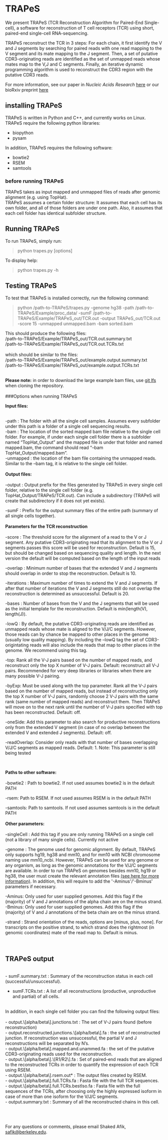 # TRAPeS

We present TRAPeS (TCR Reconstruction Algorithm for Paired-End Single-cell), a software for reconstruction of T cell receptors (TCR) using short, paired-end single-cell RNA-sequencing. <br />  

TRAPeS reconstruct the TCR in 3 steps: For each chain, it first identify the V and J segments by searching for paired reads with one read mapping to the V segment and its mate mapping to the J segment. Then, a set of putative CDR3-originating reads are identified as the set of unmapped reads whose mates map to the V,J and C segments. Finally, an iterative dynamic programming algorithm is used to reconstruct the CDR3 region with the putative CDR3 reads. <br />  

For more information, see our paper in *Nucleic Acids Research* [here](https://academic.oup.com/nar/article-lookup/doi/10.1093/nar/gkx615) or our bioRxiv preprint [here](http://biorxiv.org/content/early/2016/08/31/072744)

## installing TRAPeS <br />  

TRAPeS is written in Python and C++, and currently works on Linux. TRAPeS require the following python libraries: <br />  

-	biopython  <br />
-	pysam  <br />

In addition, TRAPeS requires the following software:  <br />

-	bowtie2  <br />
-	RSEM  <br />
- samtools <br />

### before running TRAPeS  <br />
TRAPeS takes as input mapped and unmapped files of reads after genomic alignment (e.g. using TopHat).<br />
TRAPeS assumes a certain folder structure: It assumes that each cell has its own folder, and all of those folders are under one path. Also, it assumes that each cell folder has identical subfolder structure.<br />

 
## Running TRAPeS <br />

To run TRAPeS, simply run:<br />
 
>python  trapes.py \[options\] <br />

To display help: <br />

>python  trapes.py -h <br />

## Testing TRAPeS
To test that TRAPeS is installed correctly, run the following command:

>python /path-to-TRAPeS/trapes.py -genome hg38 -path /path-to-TRAPeS/Example/proc_data/ -sumF /path-to-TRAPeS/Example/TRAPeS_out/TCR.out -output TRAPeS_out/TCR.out -score 15 -unmapped unmapped.bam -bam sorted.bam
 
 This should produce the following files: <br />
 /path-to-TRAPeS/Example/TRAPeS_out/TCR.out.summary.txt <br />
 /path-to-TRAPeS/Example/TRAPeS_out/TCR.out.TCRs.txt <br />
 <br />
 which should be similar to the files: <br />
 /path-to-TRAPeS/Example/TRAPeS_out/example.output.summary.txt <br />
 /path-to-TRAPeS/Example/TRAPeS_out/example.output.TCRs.txt <br />
 <br />
 
 **Please note:** in order to download the large example bam files, use [git lfs](https://www.atlassian.com/git/tutorials/git-lfs) when cloning the repository.  
 <br />
###Options when running TRAPeS <br />

**Input files:** <br />
<br />

-path : The folder with all the single cell samples. Assumes every subfolder under this path is a folder of a single cell sequencing results. <br />
-bam : The location of the sorted mapped bam file relative to the single cell folder. For example, if under each single cell folder there is a subfolder named “TopHat\_Output” and the mapped file is under that folder and named mapped.bam, the command should read “–bam TopHat\_Output/mapped.bam”. <br />
-unmapped : the location of the bam file containing the unmapped reads. Similar to the –bam tag, it is relative to the single cell folder. <br />
<br />
**Output files:** <br />
<br />
-output : Output prefix for the files generated by TRAPeS in every single cell folder, relative to the single cell folder (e.g. TopHat_Output/TRAPeS/TCR.out). Can include a subdirectory (TRAPeS will create that subdirectory if it does not yet exists). <br />

-sumF : Prefix for the output summary files of the entire path (summary of all single cells together). <br />
<br />
**Parameters for the TCR reconstruction** <br />
<br />
-score : The threshold score for the alignment of a read to the V or J segment. Any putative CDR3-originating read that its alignment to the V or J segments passes this score will be used for reconstruction. Default is 15, but should be changed based on sequencing quality and length. In the next version the default will be computed based on the length of the input reads <br />

-overlap : Minimum number of bases that the extended V and J segments should overlap in order to stop the reconstruction. Default is 10. <br />

-iterations : Maximum number of times to extend the V and J segments. If after that number of iterations the V and J segments still do not overlap the reconstruction is determined as unsuccessful. Default is 20. <br />  

-bases : Number of bases from the V and the J segments that will be used as the initial template for the reconstruction. Default is min(length(V), length(J)). <br />

-lowQ	 : By default, the putative CDR3-originating reads are identified as unmapped reads whose mate is aligned to the V/J/C segments. However, those reads can by chance be mapped to other places in the genome (usually low quality mapping). By including the –lowQ tag the set of CDR3-origintating reads will also include the reads that map to other places in the genome. We recommend using this tag. <br />

-top: Rank all the V-J pairs based on the number of mapped reads, and reconstruct only the top X number of V-J pairs. Default: reconstruct all V-J pairs. Recommended for very deep libraries or libraries when there are many possible V-J pairing. <br />

-byExp: Must be used along with the top parameter. Rank all the V-J pairs based on the number of mapped reads, but instead of reconstructing only the top X number of V-J pairs, randomly choose 2 V-J pairs with the same rank (same number of mapped reads) and reconstruct them. Then TRAPeS will move on to the next rank until the number of V-J pairs specified with top has been reconstructed. Default: off. <br />

-oneSide: Add this parameter to also search for productive reconstructions only from the extended V segment (in case of no overlap between the extended V and extended J segments). Default: off. <br />

-readOverlap: Consider only reads with that number of bases overlapping V/J/C segments as mapped reads. Default: 1. Note: This parameter is still being tested <br />

<br />

**Paths to other software:** <br />
<br />
-bowtie2 : Path to bowtie2. If not used assumes bowtie2 is in the default PATH <br />

-rsem: Path to RSEM. If not used assumes RSEM is in the default PATH <br />

-samtools: Path to samtools. If not used assumes samtools is in the default PATH <br />
<br />
**Other parameters:** <br />
<br />
-singleCell : Add this tag if you are only running TRAPeS on a single cell (not a library of many single cells). Currently not active <br />

-genome : The genome used for genomic alignment. By default, TRAPeS only supports hg19, hg38 and mm10, and for mm10 with NCBI chromosome naming use mm10_ncbi. However, TRAPeS can be used for any genome or any organism, as long as the genomic annotations for the V/J/C segments are available. In order to run TRAPeS on genomes besides mm10, hg19 or hg38, the user must create the relevant annotation files [(see here for more information)](https://github.com/YosefLab/TRAPeS/blob/master/Data/README.md). In addition, this will require to add the '-Aminus'/'-Bminus' parameters if necessary. <br />

-Aminus: Only used for user supplied genomes. Add this flag if the (majority) of V and J annotations of the alpha chain are on the minus strand. <br />
-Bminus: Only used for user supplied genomes. Add this flag if the (majority) of V and J annotations of the beta chain are on the minus strand. <br />

-strand : Strand orientation of the reads, options are [minus, plus, none]. For transcripts on the positive strand, to which strand does the rightmost (in genomic coordinates) mate of the read map to. Default is minus. <br />
<br /><br />

## TRAPeS output<br />
<br />
- sumF.summary.txt : Summary of the reconstruction status in each cell (successful/unsuccessful). <br />

- sumF.TCRs.txt : A list of all reconstructions (productive, unproductive and partial) of all cells. <br />
<br />
In addition, in each single cell folder you can find the following output files: <br />
<br />
-	output.\[alpha/beta\].junctions.txt : The set of V-J pairs found (before reconstruction) <br />
-	output.reconstructed.junctions.\[alpha/beta\].fa : the set of reconstructed junction. If reconstruction was unsuccessful, the partial V and J reconstructions will be separated by N’s. <br />
-	output.\[alpha/beta\].mapped.and.unammed.fa : the set of the putative CDR3-originating reads used for the reconstruction.  <br />
-	output.\[alpha/beta\].\[R1/R2\].fa : Set of paired-end reads that are aligned to the reconstructed TCRs in order to quantify the expression of each TCR using RSEM. <br />
-	output.\[alpha/beta\].rsem.out* : The output files created by RSEM. <br />
-	output.\[alpha/beta\].full.TCRs.fa : Fasta file with the full TCR sequences. <br />
-	output.\[alpha/beta\].full.TCRs.bestIso.fa : Fasta file with the full sequences of the TCRs, after choosing only the highly expressed isoform in case of more than one isoform for the V/J/C segments. <br />
-	output.summary.txt : Summary of all the reconstructed chains in this cell. <br />

<br /><br />

For any questions or comments, please email Shaked Afik, safik@berkeley.edu.
